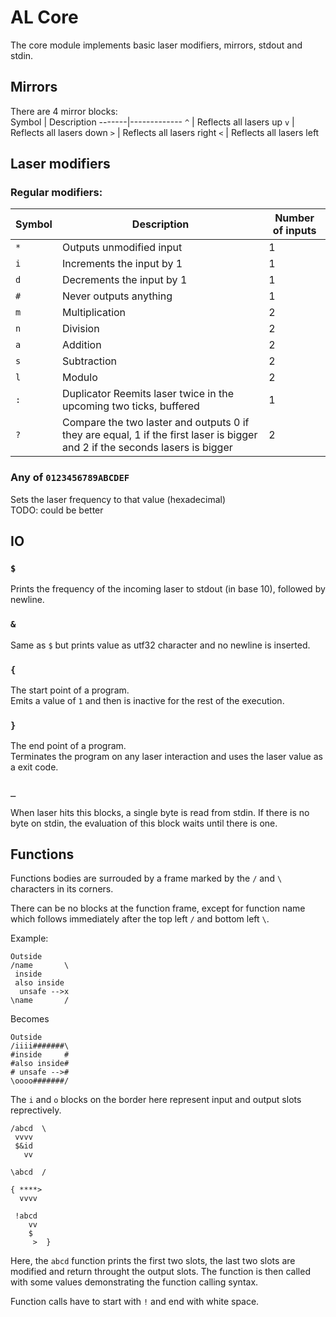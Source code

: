 # AL Core
The core module implements basic laser modifiers, mirrors, stdout and stdin.

## Mirrors

There are 4 mirror blocks:  
Symbol | Description
-------|-------------
`^`    | Reflects all lasers up
`v`    | Reflects all lasers down
`>`    | Reflects all lasers right
`<`    | Reflects all lasers left

## Laser modifiers

### Regular modifiers:
Symbol | Description               | Number of inputs
-------|---------------------------|------------------
`*`    | Outputs unmodified input  | 1
`i`    | Increments the input by 1 | 1
`d`    | Decrements the input by 1 | 1
`#`    | Never outputs anything    | 1
`m`    | Multiplication            | 2
`n`    | Division                  | 2
`a`    | Addition                  | 2
`s`    | Subtraction               | 2
`l`    | Modulo                    | 2
`:` | Duplicator Reemits laser twice in the upcoming two ticks, buffered | 1
`?` | Compare the two laster and outputs 0 if they are equal, 1 if the first laser is bigger and 2 if the seconds lasers is bigger | 2

### Any of `0123456789ABCDEF`
Sets the laser frequency to that value (hexadecimal)  
TODO: could be better

## IO

### `$`
Prints the frequency of the incoming laser to stdout (in base 10), followed by newline.

### `&`
Same as `$` but prints value as utf32 character and no newline is inserted.  

### `{`
The start point of a program.  
Emits a value of `1` and then is inactive for the rest of the execution.  

### `}`
The end point of a program.  
Terminates the program on any laser interaction and uses the laser value as a exit code.  

### `_`
When laser hits this blocks, a single byte is read from stdin. If there is no byte on stdin, the evaluation of this block waits until there is one.

## Functions

Functions bodies are surrouded by a frame marked by the `/` and `\` characters in its corners.

There can be no blocks at the function frame, except for function name which follows immediately after the top left `/` and bottom left `\`.
  
Example:
```
Outside
/name       \
 inside
 also inside
  unsafe -->x
\name       /
```

Becomes

```
Outside
/iiii#######\
#inside     #
#also inside#
# unsafe -->#
\oooo#######/
```

The `i` and `o` blocks on the border here represent input and output slots reprectively.

```
/abcd  \
 vvvv
 $&id
   vv

\abcd  /

{ ****>
  vvvv

 !abcd
    vv
    $
     >  }
```
Here, the `abcd` function prints the first two slots, the last two slots are modified and return throught the output slots.
The function is then called with some values demonstrating the function calling syntax.

Function calls have to start with `!` and end with white space.

